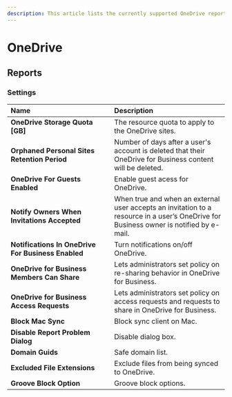 ```yaml
---
description: This article lists the currently supported OneDrive reports with all of the properties that SysKit Trace loads.
---
```


[comment]: <> (THIS IS AN AUTOGENERATED ARTICLE, DO NOT CHANGE MANUALLY)
[comment]: <> (THIS IS AN AUTOGENERATED ARTICLE, DO NOT CHANGE MANUALLY)
[comment]: <> (THIS IS AN AUTOGENERATED ARTICLE, DO NOT CHANGE MANUALLY)
[comment]: <> (THIS IS AN AUTOGENERATED ARTICLE, DO NOT CHANGE MANUALLY)
[comment]: <> (THIS IS AN AUTOGENERATED ARTICLE, DO NOT CHANGE MANUALLY)


# OneDrive



## Reports



### Settings

| Name | Description |
| :--- | :--- |
| **OneDrive&nbsp;Storage&nbsp;Quota [GB]** | The resource quota to apply to the OneDrive sites. |
| **Orphaned&nbsp;Personal&nbsp;Sites Retention Period** | Number of days after a user's account is deleted that their OneDrive for Business content will be deleted. |
| **OneDrive&nbsp;For&nbsp;Guests Enabled** | Enable guest acess for OneDrive. |
| **Notify&nbsp;Owners&nbsp;When Invitations Accepted** | When true and when an external user accepts an invitation to a resource in a user’s OneDrive for Business owner is notified by e-mail. |
| **Notifications&nbsp;In&nbsp;OneDrive For Business Enabled** | Turn notifications on/off OneDrive. |
| **OneDrive&nbsp;for&nbsp;Business Members Can Share** | Lets administrators set policy on re-sharing behavior in OneDrive for Business. |
| **OneDrive&nbsp;for&nbsp;Business Access Requests** | Lets administrators set policy on access requests and requests to share in OneDrive for Business. |
| **Block&nbsp;Mac&nbsp;Sync** | Block sync client on Mac. |
| **Disable&nbsp;Report&nbsp;Problem Dialog** | Disable dialog box. |
| **Domain&nbsp;Guids** | Safe domain list. |
| **Excluded&nbsp;File&nbsp;Extensions** | Exclude files from being synced to OneDrive. |
| **Groove&nbsp;Block&nbsp;Option** | Groove block options. |
